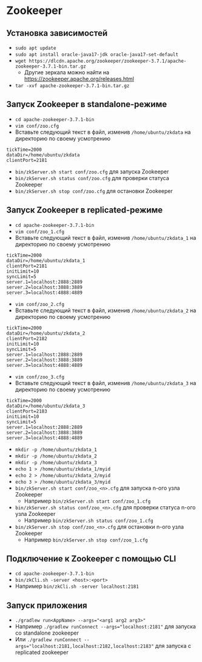 # Zookeeper

## Установка зависимостей 
* `sudo apt update`
* `sudo apt install oracle-java17-jdk oracle-java17-set-default`
* `wget https://dlcdn.apache.org/zookeeper/zookeeper-3.7.1/apache-zookeeper-3.7.1-bin.tar.gz`
  * Другие зеркала можно найти на https://zookeeper.apache.org/releases.html
* `tar -xvf apache-zookeeper-3.7.1-bin.tar.gz`

## Запуск Zookeeper в standalone-режиме
* `cd apache-zookeeper-3.7.1-bin`
* `vim conf/zoo.cfg`
* Вставьте следующий текст в файл, изменив `/home/ubuntu/zkdata` на директорию по своему усмотрению
```
tickTime=2000
dataDir=/home/ubuntu/zkdata
clientPort=2181
```
* `bin/zkServer.sh start conf/zoo.cfg` для запуска Zookeeper 
* `bin/zkServer.sh status conf/zoo.cfg` для проверки статуса Zookeeper 
* `bin/zkServer.sh stop conf/zoo.cfg` для остановки Zookeeper 

## Запуск Zookeeper в replicated-режиме
* `cd apache-zookeeper-3.7.1-bin`
* `vim conf/zoo_1.cfg`
* Вставьте следующий текст в файл, изменив `/home/ubuntu/zkdata_1` на директорию по своему усмотрению
```
tickTime=2000
dataDir=/home/ubuntu/zkdata_1
clientPort=2181
initLimit=10
syncLimit=5
server.1=localhost:2888:2889
server.2=localhost:3888:3889
server.3=localhost:4888:4889
```
* `vim conf/zoo_2.cfg`
* Вставьте следующий текст в файл, изменив `/home/ubuntu/zkdata_2` на директорию по своему усмотрению
```
tickTime=2000
dataDir=/home/ubuntu/zkdata_2
clientPort=2182
initLimit=10
syncLimit=5
server.1=localhost:2888:2889
server.2=localhost:3888:3889
server.3=localhost:4888:4889
```
* `vim conf/zoo_3.cfg`
* Вставьте следующий текст в файл, изменив `/home/ubuntu/zkdata_3` на директорию по своему усмотрению
```
tickTime=2000
dataDir=/home/ubuntu/zkdata_3
clientPort=2183
initLimit=10
syncLimit=5
server.1=localhost:2888:2889
server.2=localhost:3888:3889
server.3=localhost:4888:4889
```
* `mkdir -p /home/ubuntu/zkdata_1`
* `mkdir -p /home/ubuntu/zkdata_2`
* `mkdir -p /home/ubuntu/zkdata_3`
* `echo 1 > /home/ubuntu/zkdata_1/myid`
* `echo 2 > /home/ubuntu/zkdata_2/myid`
* `echo 3 > /home/ubuntu/zkdata_3/myid`
* `bin/zkServer.sh start conf/zoo_<n>.cfg` для запуска n-ого узла Zookeeper 
  * Например `bin/zkServer.sh start conf/zoo_1.cfg`
* `bin/zkServer.sh status conf/zoo_<n>.cfg` для проверки статуса n-ого узла Zookeeper 
  * Например `bin/zkServer.sh status conf/zoo_1.cfg`
* `bin/zkServer.sh stop conf/zoo_<n>.cfg` для остановки n-ого узла Zookeeper 
  * Например `bin/zkServer.sh stop conf/zoo_1.cfg`

## Подключение к Zookeeper с помощью CLI
* `cd apache-zookeeper-3.7.1-bin`
* `bin/zkCli.sh -server <host>:<port>`
* Например `bin/zkCli.sh -server localhost:2181`

## Запуск приложения
* `./gradlew run<AppName> --args="<arg1 arg2 arg3>"`
* Например `./gradlew runConnect --args="localhost:2181"` для запуска со standalone zookeeper
* Или `./gradlew runConnect --args="localhost:2181,localhost:2182,localhost:2183"` для запуска с replicated zookeeper

